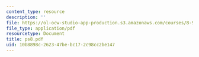 ```yaml
---
content_type: resource
description: ''
file: https://ol-ocw-studio-app-production.s3.amazonaws.com/courses/8-942-cosmology-fall-2001/10b8898c262347bebc172c98cc2be147_ps8.pdf
file_type: application/pdf
resourcetype: Document
title: ps8.pdf
uid: 10b8898c-2623-47be-bc17-2c98cc2be147
---
```

